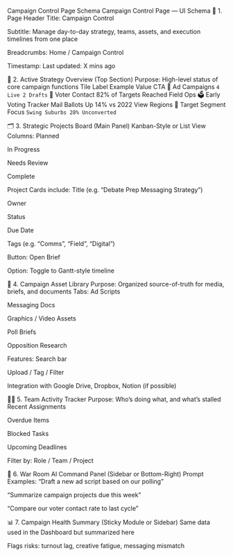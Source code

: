 Campaign Control Page Schema
Campaign Control Page — UI Schema
🧭 1. Page Header
Title: Campaign Control


Subtitle: Manage day-to-day strategy, teams, assets, and execution timelines from one place


Breadcrumbs: Home / Campaign Control


Timestamp: Last updated: X mins ago



📅 2. Active Strategy Overview (Top Section)
Purpose: High-level status of core campaign functions
Tile
Label
Example Value
CTA
📢
Ad Campaigns
`4 Live
2 Drafts`
🚪
Voter Contact
82% of Targets Reached
Field Ops
🗳
Early Voting Tracker
Mail Ballots Up 14% vs 2022
View Regions
🎯
Target Segment Focus
`Swing Suburbs
28% Unconverted`


🗂 3. Strategic Projects Board (Main Panel)
Kanban-Style or List View
Columns:
Planned


In Progress


Needs Review


Complete


Project Cards include:
Title (e.g. “Debate Prep Messaging Strategy”)


Owner


Status


Due Date


Tags (e.g. “Comms”, “Field”, “Digital”)


Button: Open Brief


Option: Toggle to Gantt-style timeline

📁 4. Campaign Asset Library
Purpose: Organized source-of-truth for media, briefs, and documents
Tabs:
Ad Scripts


Messaging Docs


Graphics / Video Assets


Poll Briefs


Opposition Research


Features:
Search bar


Upload / Tag / Filter


Integration with Google Drive, Dropbox, Notion (if possible)



🧑‍💼 5. Team Activity Tracker
Purpose: Who’s doing what, and what’s stalled
Recent Assignments


Overdue Items


Blocked Tasks


Upcoming Deadlines


Filter by: Role / Team / Project



🤖 6. War Room AI Command Panel (Sidebar or Bottom-Right)
Prompt Examples:
“Draft a new ad script based on our polling”


“Summarize campaign projects due this week”


“Compare our voter contact rate to last cycle”



📊 7. Campaign Health Summary (Sticky Module or Sidebar)
Same data used in the Dashboard but summarized here


Flags risks: turnout lag, creative fatigue, messaging mismatch



